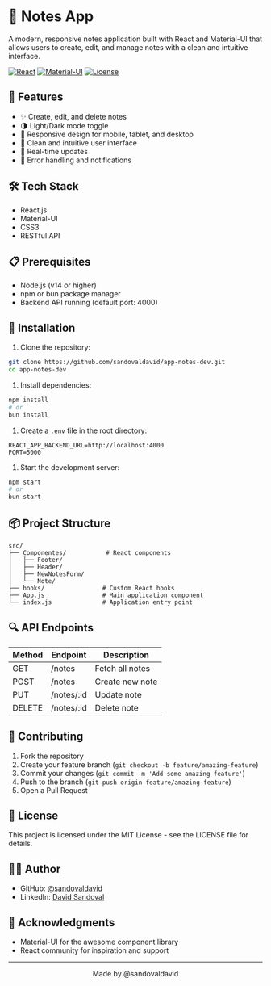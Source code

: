 # 📝 Notes App

A modern, responsive notes application built with React and Material-UI that allows users to create, edit, and manage notes with a clean and intuitive interface.

[![React](https://img.shields.io/badge/React-18.3.1-blue)](https://reactjs.org/)
[![Material-UI](https://img.shields.io/badge/Material--UI-4.12.4-blue)](https://material-ui.com/)
[![License](https://img.shields.io/badge/License-MIT-green.svg)](LICENSE)

## 🚀 Features

- ✨ Create, edit, and delete notes
- 🌗 Light/Dark mode toggle
- 📱 Responsive design for mobile, tablet, and desktop
- 🎯 Clean and intuitive user interface
- 🔄 Real-time updates
- 🚨 Error handling and notifications

## 🛠️ Tech Stack

- React.js
- Material-UI
- CSS3
- RESTful API

## 📋 Prerequisites

- Node.js (v14 or higher)
- npm or bun package manager
- Backend API running (default port: 4000)

## 🔧 Installation

1. Clone the repository:

```bash
git clone https://github.com/sandovaldavid/app-notes-dev.git
cd app-notes-dev
```

1. Install dependencies:

```bash
npm install
# or
bun install
```

1. Create a `.env` file in the root directory:

```env
REACT_APP_BACKEND_URL=http://localhost:4000
PORT=5000
```

1. Start the development server:

```bash
npm start
# or
bun start
```

## 📦 Project Structure

``` note
src/
├── Componentes/           # React components
│   ├── Footer/
│   ├── Header/
│   ├── NewNotesForm/
│   └── Note/
├── hooks/                # Custom React hooks
├── App.js                # Main application component
└── index.js              # Application entry point
```

## 🔍 API Endpoints

| Method | Endpoint   | Description     |
|--------|------------|-----------------|
| GET    | /notes     | Fetch all notes |
| POST   | /notes     | Create new note |
| PUT    | /notes/:id | Update note     |
| DELETE | /notes/:id | Delete note     |

## 🤝 Contributing

1. Fork the repository
2. Create your feature branch (`git checkout -b feature/amazing-feature`)
3. Commit your changes (`git commit -m 'Add some amazing feature'`)
4. Push to the branch (`git push origin feature/amazing-feature`)
5. Open a Pull Request

## 📄 License

This project is licensed under the MIT License - see the LICENSE file for details.

## 👨‍💻 Author

- GitHub: [@sandovaldavid](https://github.com/sandovaldavid)
- LinkedIn: [David Sandoval](https://linkedin.com/in/jdavidsandovals)

## 🙏 Acknowledgments

- Material-UI for the awesome component library
- React community for inspiration and support

---

<p align="center">Made by @sandovaldavid</p>
